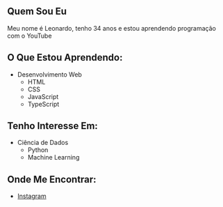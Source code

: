 ## Quem Sou Eu
Meu nome é Leonardo, tenho 34 anos e estou aprendendo programação com o YouTube 

## O Que Estou Aprendendo:
- Desenvolvimento Web
  - HTML
  - CSS
  - JavaScript
  - TypeScript

## Tenho Interesse Em:
- Ciência de Dados
  - Python
  - Machine Learning
  
## Onde Me Encontrar:
- [Instagram](https://www.instagram.com/leonardoblanca1)



<!---
LeonardoBlanca/LeonardoBlanca is a ✨ special ✨ repository because its `README.md` (this file) appears on your GitHub profile.
You can click the Preview link to take a look at your changes.
--->
